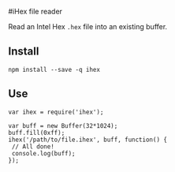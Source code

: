 #iHex file reader

Read an Intel Hex `.hex` file into an existing buffer.

## Install

`npm install --save -q ihex`

## Use

```
var ihex = require('ihex');

var buff = new Buffer(32*1024);
buff.fill(0xff);
ihex('/path/to/file.ihex', buff, function() {
 // All done!
 console.log(buff);
});
```
